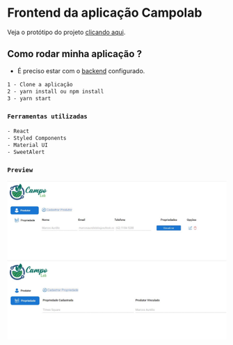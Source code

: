 # Frontend da aplicação Campolab

Veja o protótipo do projeto [clicando aqui](https://www.figma.com/file/lvQMxXcVQ1ltIHPyOkgq2f/Campo-Lab?node-id=0%3A1).

## Como rodar minha aplicação ?

- É preciso estar com o [backend](https://github.com/Maark007/Campolab-Backend) configurado.

```
1 - Clone a aplicação
2 - yarn install ou npm install
3 - yarn start
```

### `Ferramentas utilizadas`

```
- React
- Styled Components
- Material UI
- SweetAlert
```

### `Preview`

![Optional text](github/first.JPG)
![Optional text](github/second.JPG)
